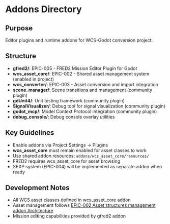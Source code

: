 # Addons Directory

## Purpose
Editor plugins and runtime addons for WCS-Godot conversion project.

## Structure
- **gfred2/**: EPIC-005 - FRED2 Mission Editor Plugin for Godot
- **wcs_asset_core/**: EPIC-002 - Shared asset management system (enabled in project)
- **wcs_converter/**: EPIC-003 - Asset conversion and import integration
- **scene_manager/**: Scene transitions and management (community plugin)
- **gdUnit4/**: Unit testing framework (community plugin)
- **SignalVisualizer/**: Debug tool for signal visualization (community plugin)
- **godot_mcp/**: Model Context Protocol integration (community plugin)
- **debug_console/**: Debug console overlay utilities

## Key Guidelines
- Enable addons via Project Settings → Plugins
- **wcs_asset_core** must remain enabled for asset classes to work
- Use shared addon resources: `addons/wcs_asset_core/resources/`
- FRED2 requires wcs_asset_core for asset browsing
- SEXP system (EPIC-004) will be implemented as separate addon when ready

## Development Notes
- All WCS asset classes defined in wcs_asset_core addon
- Asset management follows [EPIC-002 Asset structures management addon Architecture](.ai\docs\EPIC-002-asset-structures-management-addon\architecture.md)
- Mission editing capabilities provided by gfred2 addon